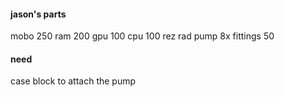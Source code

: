 #### jason's parts
mobo 250
ram 200
gpu 100
cpu 100
rez
rad
pump
8x fittings 50
#### need
case
block to attach the pump
